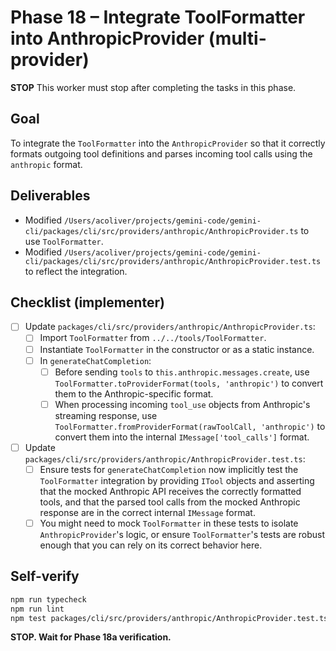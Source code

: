 # Phase 18 – Integrate ToolFormatter into AnthropicProvider (multi-provider)

**STOP**
This worker must stop after completing the tasks in this phase.

## Goal

To integrate the `ToolFormatter` into the `AnthropicProvider` so that it correctly formats outgoing tool definitions and parses incoming tool calls using the `anthropic` format.

## Deliverables

- Modified `/Users/acoliver/projects/gemini-code/gemini-cli/packages/cli/src/providers/anthropic/AnthropicProvider.ts` to use `ToolFormatter`.
- Modified `/Users/acoliver/projects/gemini-code/gemini-cli/packages/cli/src/providers/anthropic/AnthropicProvider.test.ts` to reflect the integration.

## Checklist (implementer)

- [ ] Update `packages/cli/src/providers/anthropic/AnthropicProvider.ts`:
  - [ ] Import `ToolFormatter` from `../../tools/ToolFormatter`.
  - [ ] Instantiate `ToolFormatter` in the constructor or as a static instance.
  - [ ] In `generateChatCompletion`:
    - [ ] Before sending `tools` to `this.anthropic.messages.create`, use `ToolFormatter.toProviderFormat(tools, 'anthropic')` to convert them to the Anthropic-specific format.
    - [ ] When processing incoming `tool_use` objects from Anthropic's streaming response, use `ToolFormatter.fromProviderFormat(rawToolCall, 'anthropic')` to convert them into the internal `IMessage['tool_calls']` format.
- [ ] Update `packages/cli/src/providers/anthropic/AnthropicProvider.test.ts`:
  - [ ] Ensure tests for `generateChatCompletion` now implicitly test the `ToolFormatter` integration by providing `ITool` objects and asserting that the mocked Anthropic API receives the correctly formatted tools, and that the parsed tool calls from the mocked Anthropic response are in the correct internal `IMessage` format.
  - [ ] You might need to mock `ToolFormatter` in these tests to isolate `AnthropicProvider`'s logic, or ensure `ToolFormatter`'s tests are robust enough that you can rely on its correct behavior here.

## Self-verify

```bash
npm run typecheck
npm run lint
npm test packages/cli/src/providers/anthropic/AnthropicProvider.test.ts
```

**STOP. Wait for Phase 18a verification.**
